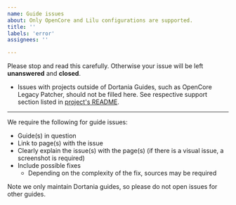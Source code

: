 ```yaml
---
name: Guide issues
about: Only OpenCore and Lilu configurations are supported.
title: ''
labels: 'error'
assignees: ''

---
```


Please stop and read this carefully. Otherwise your issue will be left **unanswered** and **closed**.

* Issues with projects outside of Dortania Guides, such as OpenCore Legacy Patcher, should not be filled here. See respective support section listed in [project's README](https://github.com/dortania/OpenCore-Legacy-Patcher/blob/main/README.md).

----------

We require the following for guide issues:

* Guide(s) in question
* Link to page(s) with the issue
* Clearly explain the issue(s) with the page(s) (if there is a visual issue, a screenshot is required)
* Include possible fixes
  * Depending on the complexity of the fix, sources may be required
  
Note we only maintain Dortania guides, so please do not open issues for other guides.
